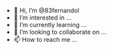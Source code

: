 - 👋 Hi, I’m @83fernandol
- 👀 I’m interested in ...
- 🌱 I’m currently learning ...
- 💞️ I’m looking to collaborate on ...
- 📫 How to reach me ...

<!---
83fernandol/83fernandol is a ✨ special ✨ repository because its `README.md` (this file) appears on your GitHub profile.
You can click the Preview link to take a look at your changes.
--->
